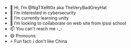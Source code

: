 - 👋 Hi, I’m @NgTXeRt0x aka TheVeryBadGreyHat
- 👀 I’m interested in cybersecurity 
- 🌱 I’m currently learning unity 
- 💞️ I’m looking to collaborate on web site from ipssi school 
- 📫 You can't reach me -_- 
- 😄 Pronouns: 
- ⚡ Fun fact: i don't like China



